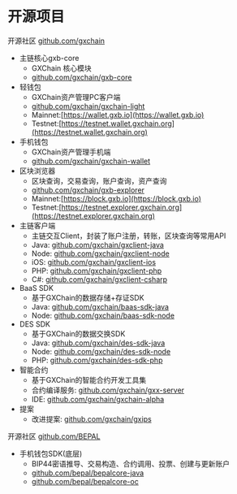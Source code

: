 # 开源项目

开源社区 [github.com/gxchain](https://github.com/gxchain)
- 主链核心gxb-core
    - GXChain 核心模块
    - [github.com/gxchain/gxb-core](https://github.com/gxchain/gxb-core)
- 轻钱包
    - GXChain资产管理PC客户端
    - [github.com/gxchain/gxchain-light](https://github.com/gxchain/gxchain-light)
    - Mainnet:[https://wallet.gxb.io](https://wallet.gxb.io)
    - Testnet:[https://testnet.wallet.gxchain.org](https://testnet.wallet.gxchain.org)
- 手机钱包
    - GXChain资产管理手机端
    - [github.com/gxchain/gxchain-wallet](https://github.com/gxchain/gxchain-wallet)
- 区块浏览器
    - 区块查询，交易查询，账户查询，资产查询
    - [github.com/gxchain/gxb-explorer](https://github.com/gxchain/gxb-explorer)
    - Mainnet:[https://block.gxb.io](https://block.gxb.io)
    - Testnet:[https://testnet.explorer.gxchain.org](https://testnet.explorer.gxchain.org)
- 主链客户端
    - 主链交互Client，封装了账户注册，转账，区块查询等常用API
    - Java: [github.com/gxchain/gxclient-java](https://github.com/gxchain/gxclient-java)
    - Node: [github.com/gxchain/gxclient-node](https://github.com/gxchain/gxclient-node)
    - iOS: [github.com/gxchain/gxclient-ios](https://github.com/gxchain/gxclient-ios)
    - PHP: [github.com/gxchain/gxclient-php](https://github.com/gxchain/gxclient-php)
    - C#: [github.com/gxchain/gxclient-csharp](https://github.com/gxchain/gxclient-csharp)
- BaaS SDK
    - 基于GXChain的数据存储+存证SDK
    - Java: [github.com/gxchain/baas-sdk-java](https://github.com/gxchain/baas-sdk-java)
    - Node: [github.com/gxchain/baas-sdk-node](https:///github.com/gxchain/baas-sdk-node)
- DES SDK
    - 基于GXChain的数据交换SDK
    - Java: [github.com/gxchain/des-sdk-java](https://github.com/gxchain/des-sdk-java)
    - Node: [github.com/gxchain/des-sdk-node](https://github.com/gxchain/des-sdk-node)
    - PHP: [github.com/gxchain/des-sdk-php](https://github.com/gxchain/des-sdk-php)
- 智能合约
    - 基于GXChain的智能合约开发工具集
    - 合约编译服务: [github.com/gxchain/gxx-server](https://github.com/gxchain/gxx-server)
    - IDE: [github.com/gxchain/gxchain-alpha](https://github.com/gxchain/gxchain-alpha)
- 提案
    - 改进提案: [github.com/gxchain/gxips](https://github.com/gxchain/gxips)

开源社区 [github.com/BEPAL](https://github.com/BEPAL)

- 手机钱包SDK(底层)
    - BIP44密语推导、交易构造、合约调用、投票、创建与更新账户
    - [github.com/bepal/bepalcore-java](https://github.com/BEPAL/bepalcore-java)
    - [github.com/bepal/bepalcore-oc](https://github.com/BEPAL/bepalcore-oc)